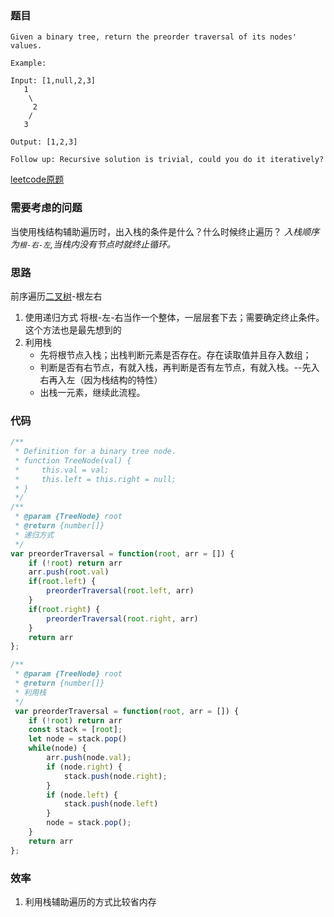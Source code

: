 ### 题目
```
Given a binary tree, return the preorder traversal of its nodes' values.

Example:

Input: [1,null,2,3]
   1
    \
     2
    /
   3

Output: [1,2,3]

Follow up: Recursive solution is trivial, could you do it iteratively?
```
[leetcode原题](https://leetcode.com/problems/binary-tree-preorder-traversal/)

### 需要考虑的问题
当使用栈结构辅助遍历时，出入栈的条件是什么？什么时候终止遍历？
*入栈顺序为`根-右-左`,当栈内没有节点时就终止循环。*

### 思路
前序遍历[二叉树](../basics/binary-tree.md)-根左右
1. 使用递归方式
    将根-左-右当作一个整体，一层层套下去；需要确定终止条件。这个方法也是最先想到的
2. 利用栈
    - 先将根节点入栈；出栈判断元素是否存在。存在读取值并且存入数组；
    - 判断是否有右节点，有就入栈，再判断是否有左节点，有就入栈。--先入右再入左（因为栈结构的特性）
    - 出栈一元素，继续此流程。

### 代码
```js
/**
 * Definition for a binary tree node.
 * function TreeNode(val) {
 *     this.val = val;
 *     this.left = this.right = null;
 * }
 */
/**
 * @param {TreeNode} root
 * @return {number[]}
 * 递归方式
 */
var preorderTraversal = function(root, arr = []) {
    if (!root) return arr
    arr.push(root.val)
    if(root.left) {
        preorderTraversal(root.left, arr)
    }
    if(root.right) {
        preorderTraversal(root.right, arr)
    }
    return arr
};

/**
 * @param {TreeNode} root
 * @return {number[]}
 * 利用栈
 */
 var preorderTraversal = function(root, arr = []) {
    if (!root) return arr
    const stack = [root];
    let node = stack.pop()
    while(node) {
        arr.push(node.val);
        if (node.right) {
            stack.push(node.right);
        }
        if (node.left) {
            stack.push(node.left)
        }
        node = stack.pop();
    }
    return arr
};
```

### 效率
1. 利用栈辅助遍历的方式比较省内存
